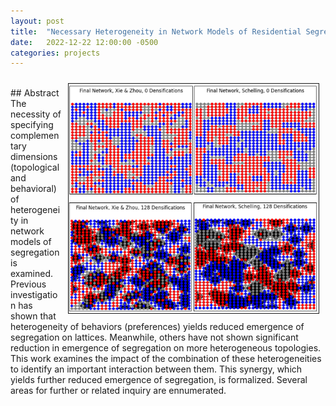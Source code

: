 ```yaml
---
layout: post
title:  "Necessary Heterogeneity in Network Models of Residential Segregation"
date:   2022-12-22 12:00:00 -0500
categories: projects
---
```

<img src="/assets/segregation_models.png" width="400" height="auto" border="1px solid #000" align="right" hspace="10" vspace="10">
<br>
## Abstract
The necessity of specifying complementary dimensions (topological and behavioral) of heterogeneity in network models of segregation is examined.  Previous investigation has shown that heterogeneity of behaviors (preferences) yields reduced emergence of segregation on lattices.  Meanwhile, others have not shown significant reduction in emergence of segregation on more heterogeneous topologies. This work examines the impact of the combination of these heterogeneities to identify an important interaction between them. This synergy, which yields further reduced emergence of segregation, is formalized. Several areas for further or related inquiry are ennumerated.